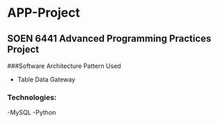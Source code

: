 # APP-Project

## SOEN 6441 Advanced Programming Practices Project

###Software Architecture Pattern Used
- Table Data Gateway 

### Technologies:
-MySQL
-Python
